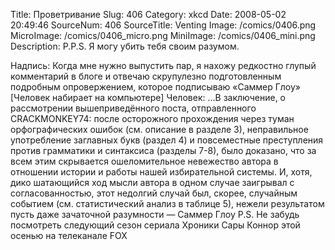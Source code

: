 Title: Проветривание 
Slug: 406 
Category: xkcd 
Date: 2008-05-02 20:49:46 
SourceNum: 406 
SourceTitle: Venting 
Image: /comics/0406.png 
MicroImage: /comics/0406_micro.png 
MiniImage: /comics/0406_mini.png 
Description: P.P.S. Я могу убить тебя своим разумом. 

Надпись: Когда мне нужно выпустить пар, я нахожу редкостно глупый комментарий в блоге и отвечаю скрупулезно подготовленным подробным опровержением, которое подписываю «Саммер Глоу»
[Человек набирает на компьютере]
Человек: …В заключение, о рассмотрении вышеприведённого поста, отправленного CRACKMONKEY74: после осторожного прохождения через туман орфографических ошибок (см. описание в разделе 3), неправильное употребление заглавных букв (раздел 4) и повсеместные преступления против грамматики и синтаксиса (разделы 7-8), было доказано, что за всем этим скрывается ошеломительное невежество автора в отношении истории и работы нашей избирательной системы. И, хотя, дико шатающийся ход мысли автора в одном случае заигрывал с согласованностью, этот недолгий случай был, скорее, случайным событием (см. статистический анализ в таблице 5), нежели результатом пусть даже зачаточной разумности
  — Саммер Глоу
 P.S. Не забудь посмотреть следующий сезон сериала Хроники Сары Коннор этой осенью на телеканале FOX